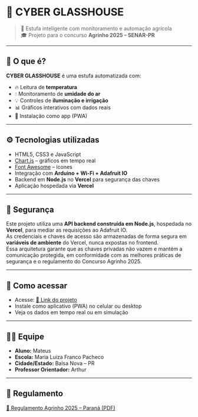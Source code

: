 # 🍓 CYBER GLASSHOUSE

> 🌿 Estufa inteligente com monitoramento e automação agrícola  
> 🎓 Projeto para o concurso **Agrinho 2025 – SENAR-PR**

---

## 🚀 O que é?

**CYBER GLASSHOUSE** é uma estufa automatizada com:

- 🔥 Leitura de **temperatura**  
- 💧 Monitoramento de **umidade do ar**  
- 💡 Controles de **iluminação e irrigação**  
- 📊 Gráficos interativos com dados reais  
- 📱 Instalação como app (PWA)

---

## ⚙️ Tecnologias utilizadas

- HTML5, CSS3 e JavaScript  
- [Chart.js](https://www.chartjs.org/) – gráficos em tempo real  
- [Font Awesome](https://fontawesome.com/) – ícones  
- Integração com **Arduino + Wi-Fi + Adafruit IO**  
- Backend em **Node.js** no **Vercel** para segurança das chaves  
- Aplicação hospedada via **Vercel**

---

## 🔐 Segurança

Este projeto utiliza uma **API backend construída em Node.js**, hospedada no **Vercel**, para mediar as requisições ao Adafruit IO.  
As credenciais e chaves de acesso são armazenadas de forma segura em **variáveis de ambiente** do Vercel, nunca expostas no frontend.  
Essa arquitetura garante que as chaves privadas não vazem e mantém a comunicação protegida, em conformidade com as melhores práticas de segurança e o regulamento do Concurso Agrinho 2025.

---

## 📲 Como acessar

- Acesse: [🔗 Link do projeto](https://SEU_LINK_AQUI.vercel.app)  
- Instale como aplicativo (PWA) no celular ou desktop  
- Veja os dados em tempo real ou em simulação

---

## 🧑‍🏫 Equipe

- **Aluno:** Mateus  
- **Escola:** Maria Luiza Franco Pacheco  
- **Cidade/Estado:** Balsa Nova – PR  
- **Professor Orientador:** Arthur

---

## 📄 Regulamento

[📘 Regulamento Agrinho 2025 – Paraná (PDF)](https://agrinho.sistemafaep.org.br/servidor/uploads/agrinho2025/publicacoes_portal/2025-1-1748365705.pdf)
